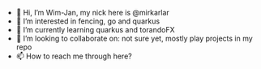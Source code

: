 - 👋 Hi, I’m Wim-Jan, my nick here is @mirkarlar
- 👀 I’m interested in fencing, go and quarkus
- 🌱 I’m currently learning quarkus and torandoFX
- 💞️ I’m looking to collaborate on: not sure yet, mostly play projects in my repo
- 📫 How to reach me through here?

<!---
mirkarlar/mirkarlar is a ✨ special ✨ repository because its `README.md` (this file) appears on your GitHub profile.
You can click the Preview link to take a look at your changes.
--->

